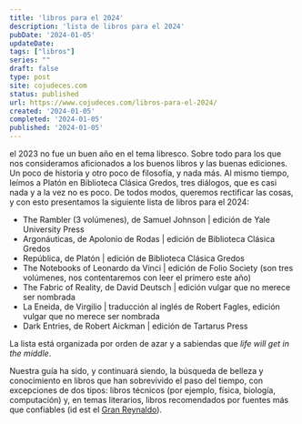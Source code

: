 ```yaml
---
title: 'libros para el 2024'
description: 'lista de libros para el 2024'
pubDate: '2024-01-05'
updateDate:
tags: ["libros"]
series: ""
draft: false
type: post
site: cojudeces.com
status: published
url: https://www.cojudeces.com/libros-para-el-2024/
created: '2024-01-05'
completed: '2024-01-05'
published: '2024-01-05'
---
```

el 2023 no fue un buen año en el tema libresco. Sobre todo para los que nos consideramos aficionados a los buenos libros y las buenas ediciones. Un poco de historia y otro poco de filosofía, y nada más. Al mismo tiempo, leímos a Platón en Biblioteca Clásica Gredos, tres diálogos, que es casi nada y a la vez no es poco.
De todos modos, queremos rectificar las cosas, y con esto presentamos la siguiente lista de libros para el 2024:

- The Rambler (3 volúmenes), de Samuel Johnson | edición de Yale University Press
- Argonáuticas, de Apolonio de Rodas | edición de Biblioteca Clásica Gredos
- República, de Platón | edición de Biblioteca Clásica Gredos
- The Notebooks of Leonardo da Vinci | edición de Folio Society (son tres volúmenes, nos contentaremos con leer el primero este año)
- The Fabric of Reality, de David Deutsch | edición vulgar que no merece ser nombrada
- La Eneida, de Virgilio | traducción al inglés de Robert Fagles, edición vulgar que no merece ser nombrada
- Dark Entries, de Robert Aickman | edición de Tartarus Press

La lista está organizada por orden de azar y a sabiendas que *life will get in the middle*. 

Nuestra guía ha sido, y continuará siendo, la búsqueda de belleza y conocimiento en libros que han sobrevivido el paso del tiempo, con excepciones de dos tipos: libros técnicos (por ejemplo, física, biología, computación) y, en temas literarios, libros recomendados por fuentes más que confiables (id est el [Gran Reynaldo](https://www.cojudeces.com/etica-y-estetica-de-bibliotecas/)).